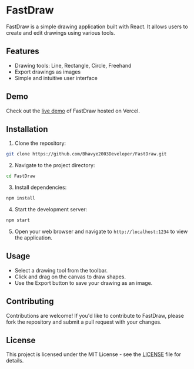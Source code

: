 # FastDraw

FastDraw is a simple drawing application built with React. It allows users to create and edit drawings using various tools.

## Features

- Drawing tools: Line, Rectangle, Circle, Freehand
- Export drawings as images
- Simple and intuitive user interface

## Demo

Check out the [live demo](https://fast-draw-v1.vercel.app/) of FastDraw hosted on Vercel.

## Installation

1. Clone the repository:

```bash
git clone https://github.com/Bhavye2003Developer/FastDraw.git
```

2. Navigate to the project directory:

```bash
cd FastDraw
```

3. Install dependencies:

```bash
npm install
```

4. Start the development server:

```bash
npm start
```

5. Open your web browser and navigate to `http://localhost:1234` to view the application.

## Usage

- Select a drawing tool from the toolbar.
- Click and drag on the canvas to draw shapes.
- Use the Export button to save your drawing as an image.

## Contributing

Contributions are welcome! If you'd like to contribute to FastDraw, please fork the repository and submit a pull request with your changes.

## License

This project is licensed under the MIT License - see the [LICENSE](LICENSE) file for details.
